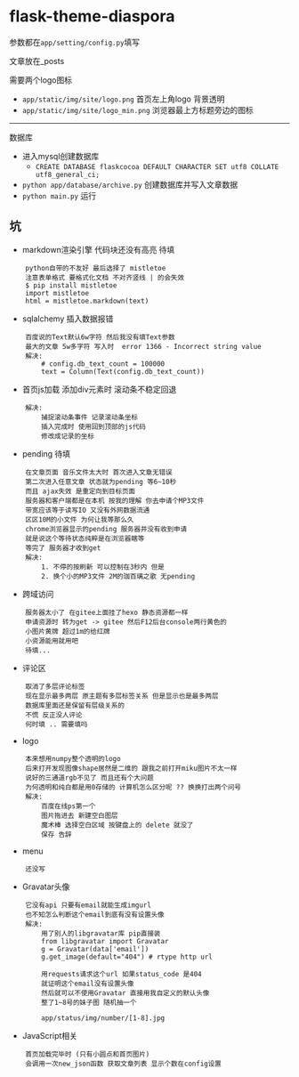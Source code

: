# flask-theme-diaspora

参数都在`app/setting/config.py`填写

文章放在_posts

需要两个logo图标
* `app/static/img/site/logo.png` 首页左上角logo 背景透明
* `app/static/img/site/logo_min.png` 浏览器最上方标题旁边的图标 

*** 
数据库 
* 进入mysql创建数据库 
  * `CREATE DATABASE flaskcocoa DEFAULT CHARACTER SET utf8 COLLATE utf8_general_ci;`
* `python app/database/archive.py` 创建数据库并写入文章数据
* `python main.py` 运行

## 坑
* markdown渲染引擎 代码块还没有高亮 待填
```
    python自带的不友好 最后选择了 mistletoe
    注意表单格式 要格式化文档 不对齐竖线 | 的会失效
    $ pip install mistletoe
    import mistletoe
    html = mistletoe.markdown(text)
```

* sqlalchemy 插入数据报错
```
    百度说的Text默认6w字符 然后我没有填Text参数 
    最大的文章 5w多字符 写入时  error 1366 - Incorrect string value
    解决:  
        # config.db_text_count = 100000
        text = Column(Text(config.db_text_count))  
```

* 首页js加载 添加div元素时 滚动条不稳定回退
```
    解决:
        捕捉滚动条事件 记录滚动条坐标
        插入完成时 使用回到顶部的js代码
        修改成记录的坐标
```

* pending 待填
```
    在文章页面 音乐文件太大时 首次进入文章无错误
    第二次进入任意文章 状态就为pending 等6~10秒 
    而且 ajax失效 是重定向到目标页面
    服务器和客户端都是在本机 按我的理解 你去申请个MP3文件 
    带宽应该等于读写IO 又没有外网数据流通 
    区区10M的小文件 为何让我等那么久
    chrome浏览器显示的pending 服务器并没有收到申请
    就是说这个等待状态纯粹是在浏览器瞎等 
    等完了 服务器才收到get
    解决: 
        1. 不停的按刷新 可以控制在3秒内 但是
        2. 换个小的MP3文件 2M的珈百璃之歌 无pending
```

* 跨域访问 
```
    服务器太小了 在gitee上面挂了hexo 静态资源都一样
    申请资源时 转为get -> gitee 然后F12后台console两行黄色的
    小图片黄牌 超过1m的给红牌
    小资源能用就用吧 
    待填...
```

* 评论区
```
    取消了多层评论标签
    现在显示最多两层 原主题有多层标签关系 但是显示也是最多两层
    数据库里面还是保留有层级关系的
    不慌 反正没人评论 
    何时填 .. 需要填吗 
```

* logo
```
    本来想用numpy整个透明的logo
    后来打开发现图像shape居然是二维的 跟我之前打开miku图片不太一样 
    说好的三通道rgb不见了 而且还有个大问题
    为何透明和纯白都是用0存储的 计算机怎么区分呢 ?? 换换打出两个问号
    解决:
        百度在线ps第一个 
        图片拖进去 新建空白图层 
        魔术棒 选择空白区域 按键盘上的 delete 就没了 
        保存 告辞
```

* menu 
```
    还没写
```

* Gravatar头像
```
    它没有api 只要有email就能生成imgurl
    也不知怎么判断这个email到底有没有设置头像
    解决:
        用了别人的libgravatar库 pip直接装
        from libgravatar import Gravatar
        g = Gravatar(data['email'])
        g.get_image(default="404") # rtype http url
        
        用requests请求这个url 如果status_code 是404 
        就证明这个email没有设置头像 
        然后就可以不使用Gravatar 直接用我自定义的默认头像 
        整了1~8号的妹子图 随机抽一个
        
        app/status/img/number/[1-8].jpg
```

* JavaScript相关
```
    首页加载完毕时 (只有小圆点和首页图片)
    会调用一次new_json函数 获取文章列表 显示个数在config设置

```


